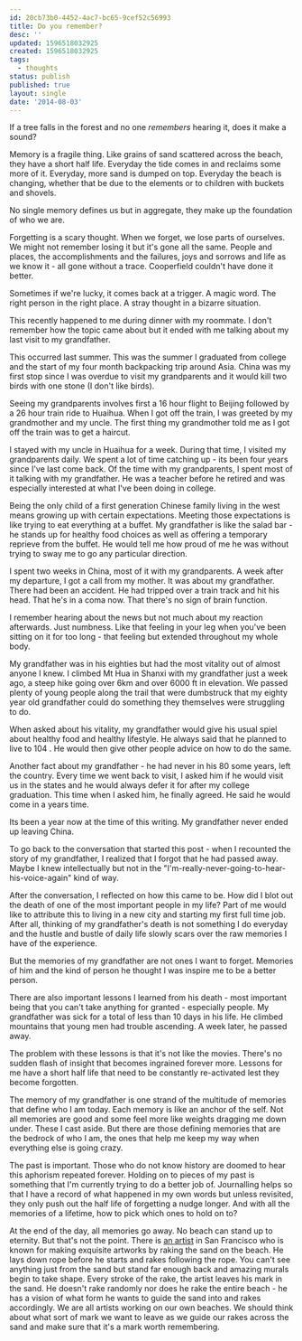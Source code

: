 ```yaml
---
id: 20cb73b0-4452-4ac7-bc65-9cef52c56993
title: Do you remember?
desc: ''
updated: 1596518032925
created: 1596518032925
tags:
  - thoughts
status: publish
published: true
layout: single
date: '2014-08-03'
---
```


If a tree falls in the forest and no one *remembers* hearing it, does it make a sound?

Memory is a fragile thing. Like grains of sand scattered across the beach, they have a short half life. Everyday the tide comes in and reclaims some more of it. Everyday, more sand is dumped on top. Everyday the beach is changing, whether that be due to the elements or to children with buckets and shovels.

No single memory defines us but in aggregate, they make up the foundation of who we are.

Forgetting is a scary thought. When we forget, we lose parts of ourselves. We might not remember losing it but it's gone all the same. People and places, the accomplishments and the failures, joys and sorrows and life as we know it - all gone without a trace. Cooperfield couldn't have done it better.

Sometimes if we're lucky, it comes back at a trigger. A magic word. The right person in the right place. A stray thought in a bizarre situation.

This recently happened to me during dinner with my roommate. I don't remember how the topic came about but it ended with me talking about my last visit to my grandfather.

This occurred last summer. This was the summer I graduated from college and the start of my four month backpacking trip around Asia. China was my first stop since I was overdue to visit my grandparents and it would kill two birds with one stone (I don't like birds).

Seeing my grandparents involves first a 16 hour flight to Beijing followed by a 26 hour train ride to Huaihua. When I got off the train, I was greeted by my grandmother and my uncle. The first thing my grandmother told me as I got off the train was to get a haircut.

I stayed with my uncle in Huaihua for a week. During that time, I visited my grandparents daily. We spent a lot of time catching up - its been four years since I've last come back. Of the time with my grandparents, I spent most of it talking with my grandfather. He was a teacher before he retired and was especially interested at what I've been doing in college.

Being the only child of a first generation Chinese family living in the west means growing up with certain expectations. Meeting those expectations is like trying to eat everything at a buffet. My grandfather is like the salad bar - he stands up for healthy food choices as well as offering a temporary reprieve from the buffet. He would tell me how proud of me he was without trying to sway me to go any particular direction.

I spent two weeks in China, most of it with my grandparents.  A week after my departure, I got a call from my mother. It was about my grandfather. There had been an accident. He had tripped over a train track and hit his head.  That he's in a coma now. That there's no sign of brain function.

I remember hearing about the news but not much about my reaction afterwards. Just numbness. Like that feeling in your leg when you've been sitting on it for too long - that feeling but extended throughout my whole body.

My grandfather was in his eighties but had the most vitality out of almost anyone I knew. I climbed Mt Hua in Shanxi with my grandfather just a week ago, a steep hike going over 6km and over 6000 ft in elevation. We passed plenty of young people along the trail that were dumbstruck that my eighty year old grandfather could do something they themselves were struggling to do.

When asked about his vitality, my grandfather would give his usual spiel about healthy food and healthy lifestyle. He always said that he planned to live to 104 . He would then give other people advice on how to do the same.

Another fact about my grandfather - he had never in his 80 some years, left the country. Every time we went back to visit, I asked him if he would visit us in the states and he would always defer it for after my college graduation. This time when I asked him, he finally agreed. He said he would come in a years time.

Its been a year now at the time of this writing. My grandfather never ended up leaving China.

To go back to the conversation that started this post - when I recounted the story of my grandfather, I realized that I forgot that he had passed away. Maybe I knew intellectually but not in the "I'm-really-never-going-to-hear-his-voice-again" kind of way.

After the conversation, I reflected on how this came to be. How did I blot out the death of one of the most important people in my life?  Part of me would like to attribute this to living in a new city and starting my first full time job. After all, thinking of my grandfather's death is not something I do everyday and the hustle and bustle of daily life slowly scars over the raw memories I have of the experience.

But the memories of my grandfather are not ones I want to forget. Memories of him and the kind of person he thought I was inspire me to be a better person.

There are also important lessons I learned from his death - most important being that you can't take anything for granted - especially people. My grandfather was sick for a total of less than 10 days in his life. He climbed mountains that young men had trouble ascending. A week later, he passed away.

The problem with these lessons is that it's not like the movies. There's no sudden flash of insight that becomes ingrained forever more. Lessons for me have a short half life that need to be constantly re-activated lest they become forgotten.

The memory of my grandfather is one strand of the multitude of memories that define who I am today. Each memory is like an anchor of the self. Not all memories are good and some feel more like weights dragging me down under. These I cast aside. But there are those defining memories that are the bedrock of who I am, the ones that help me keep my way when everything else is going crazy.

The past is important. Those who do not know history are doomed to hear this aphorism repeated forever. Holding on to pieces of my past is something that I'm currently trying to do a better job of. Journalling helps so that I have a record of what happened in my own words but unless revisited, they only push out the half life of forgetting a nudge longer. And with all the memories of a lifetime, how to pick which ones to hold on to?

At the end of the day, all memories go away. No beach can stand up to eternity. But that's not the point. There is [an artist]( http://pulptastic.com/artist-transforms-beach-mind-blowing-work-art-incredible/) in San Francisco who is known for making exquisite artworks by raking the sand on the beach. He lays down rope before he starts and rakes following the rope. You can't see anything just from the sand but stand far enough back and amazing murals begin to take shape. Every stroke of the rake, the artist leaves his mark in the sand. He doesn't rake randomly nor does he rake the entire beach - he has a vision of what form he wants to guide the sand into and rakes accordingly. We are all artists working on our own beaches. We should think about what sort of mark we want to leave as we guide our rakes across the sand and make sure that it's a mark worth remembering.


